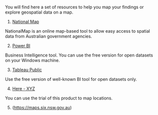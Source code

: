You will find here a set of resources to help you map your findings or explore geospatial data on a map. 

1. [National Map](https://nationalmap.gov.au/)

NationalMap is an online map-based tool to allow easy access to spatial data from Australian government agencies.

2. [Power BI](https://powerbi.microsoft.com/en-us/downloads/)

Business Intelligence tool. You can use the free version for open datasets on your Windows machine. 

3. [Tableau Public](https://www.tableau.com/en-au/products/desktop/download)

Use the free version of well-known BI tool for open datasets only. 

4. [Here - XYZ](https://www.here.com/product/here-xyz)

You can use the trial of this product to map locations. 

5. (https://maps.six.nsw.gov.au)
